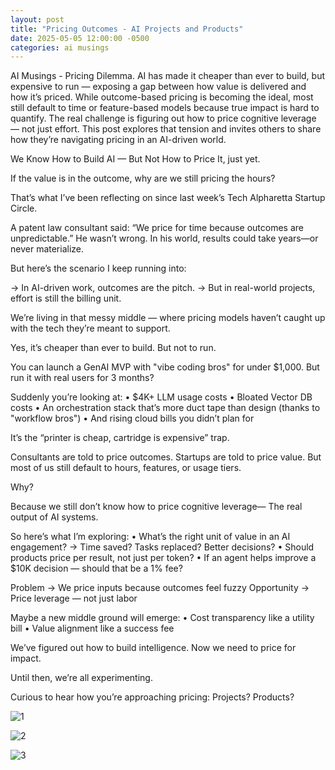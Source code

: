 ```yaml
---
layout: post
title: "Pricing Outcomes - AI Projects and Products"
date: 2025-05-05 12:00:00 -0500
categories: ai musings
---
```


AI Musings - Pricing Dilemma. AI has made it cheaper than ever to build, but expensive to run — exposing a gap between how value is delivered and how it’s priced. While outcome-based pricing is becoming the ideal, most still default to time or feature-based models because true impact is hard to quantify. The real challenge is figuring out how to price cognitive leverage — not just effort. This post explores that tension and invites others to share how they’re navigating pricing in an AI-driven world.

We Know How to Build AI — But Not How to Price It, just yet.

If the value is in the outcome, why are we still pricing the hours?

That’s what I’ve been reflecting on since last week’s Tech Alpharetta Startup Circle.

A patent law consultant said:
“We price for time because outcomes are unpredictable.”
He wasn’t wrong. In his world, results could take years—or never materialize.

But here’s the scenario I keep running into:

→ In AI-driven work, outcomes are the pitch.
→ But in real-world projects, effort is still the billing unit.

We’re living in that messy middle — where pricing models haven’t caught up with the tech they’re meant to support.


Yes, it’s cheaper than ever to build. But not to run.

You can launch a GenAI MVP with "vibe coding bros" for under $1,000.
But run it with real users for 3 months?

Suddenly you’re looking at:
	•	$4K+ LLM usage costs
	•	Bloated Vector DB costs
	•	An orchestration stack that’s more duct tape than design (thanks to "workflow bros")
	•	And rising cloud bills you didn’t plan for

It’s the “printer is cheap, cartridge is expensive” trap.


Consultants are told to price outcomes.
Startups are told to price value.
But most of us still default to hours, features, or usage tiers.

Why?

Because we still don’t know how to price cognitive leverage—
The real output of AI systems.


So here’s what I’m exploring:
	•	What’s the right unit of value in an AI engagement?
			→ Time saved? Tasks replaced? Better decisions?
	•	Should products price per result, not just per token?
	•	If an agent helps improve a $10K decision — should that be a 1% fee?


Problem → We price inputs because outcomes feel fuzzy
Opportunity → Price leverage — not just labor

Maybe a new middle ground will emerge:
	•	Cost transparency like a utility bill
	•	Value alignment like a success fee

We’ve figured out how to build intelligence.
Now we need to price for impact.


Until then, we’re all experimenting.

Curious to hear how you’re approaching pricing:
Projects? Products?


 ![1](https://media.licdn.com/dms/image/v2/D4E22AQHeR4PF8c1_Xw/feedshare-shrink_800/B4EZalNlp_HIAo-/0/1746528525632?e=1749686400&v=beta&t=sd_KH3KHiYu702teP2Wal1I7oJe_R14PvExlDQYH_Zc)

 ![2](https://media.licdn.com/dms/image/v2/D4E22AQHHmlS5iujsVw/feedshare-shrink_800/B4EZalNlpfHMAk-/0/1746528525537?e=1749686400&v=beta&t=qX5g8nuv1n7-N6IVye4Tm8UzHTVIQEJ4nLadKy7RbY0)

 ![3](https://media.licdn.com/dms/image/v2/D4E22AQHUpTANEFUwZA/feedshare-shrink_800/B4EZalNlolHkAg-/0/1746528525678?e=1749686400&v=beta&t=6vGpREbRylwfGzX_GJmNBXiL49CsPvbeCjxJya-1F04)


 